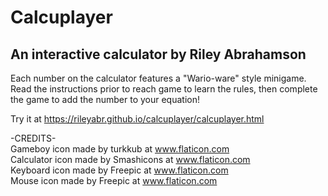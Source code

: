 # Calcuplayer
## An interactive calculator by Riley Abrahamson

Each number on the calculator features a "Wario-ware" style minigame. Read the instructions prior to reach game to learn the rules, then complete the game to add the number to your equation!

Try it at <a href="https://rileyabr.github.io/calcuplayer/calcuplayer.html">https://rileyabr.github.io/calcuplayer/calcuplayer.html</a>

-CREDITS-
<br>
Gameboy icon made by turkkub at www.flaticon.com
<br>
Calculator icon made by Smashicons at www.flaticon.com
<br>
Keyboard icon made by Freepic at www.flaticon.com
<br>
Mouse icon made by Freepic at www.flaticon.com
